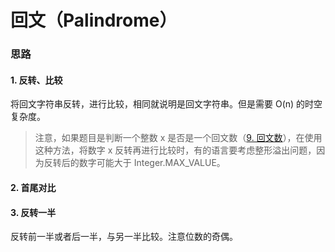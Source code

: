 # 回文（Palindrome）

### 思路

#### 1. 反转、比较

将回文字符串反转，进行比较，相同就说明是回文字符串。但是需要 O(n) 的时空复杂度。

> 注意，如果题目是判断一个整数 x 是否是一个回文数（[9. 回文数](https://leetcode-cn.com/problems/palindrome-number/)），在使用这种方法，将数字 x 反转再进行比较时，有的语言要考虑整形溢出问题，因为反转后的数字可能大于 Integer.MAX_VALUE。

#### 2. 首尾对比


#### 3. 反转一半

反转前一半或者后一半，与另一半比较。注意位数的奇偶。
